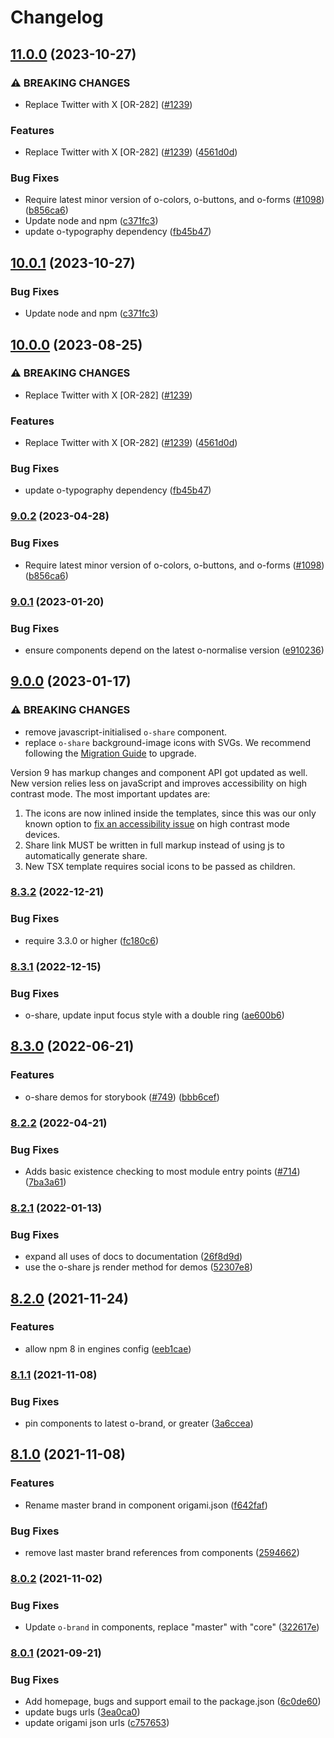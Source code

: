 # Changelog

## [11.0.0](https://github.com/Financial-Times/origami/compare/o-share-v10.0.1...o-share-v11.0.0) (2023-10-27)


### ⚠ BREAKING CHANGES

* Replace Twitter with X [OR-282] ([#1239](https://github.com/Financial-Times/origami/issues/1239))

### Features

* Replace Twitter with X [OR-282] ([#1239](https://github.com/Financial-Times/origami/issues/1239)) ([4561d0d](https://github.com/Financial-Times/origami/commit/4561d0d40dd2ae513f2a1de4eee7456e14d63b40))


### Bug Fixes

* Require latest minor version of o-colors, o-buttons, and o-forms ([#1098](https://github.com/Financial-Times/origami/issues/1098)) ([b856ca6](https://github.com/Financial-Times/origami/commit/b856ca66c9ec555f3c70833ffa35cb05cd19841f))
* Update node and npm ([c371fc3](https://github.com/Financial-Times/origami/commit/c371fc3f7f2d66266dbca95862ecef3ddeb1f339))
* update o-typography dependency  ([fb45b47](https://github.com/Financial-Times/origami/commit/fb45b47274241ea828f7dd50233441a76a215a51))

## [10.0.1](https://github.com/Financial-Times/origami/compare/o-share-v10.0.0...o-share-v10.0.1) (2023-10-27)


### Bug Fixes

* Update node and npm ([c371fc3](https://github.com/Financial-Times/origami/commit/c371fc3f7f2d66266dbca95862ecef3ddeb1f339))

## [10.0.0](https://github.com/Financial-Times/origami/compare/o-share-v9.0.2...o-share-v10.0.0) (2023-08-25)


### ⚠ BREAKING CHANGES

* Replace Twitter with X [OR-282] ([#1239](https://github.com/Financial-Times/origami/issues/1239))

### Features

* Replace Twitter with X [OR-282] ([#1239](https://github.com/Financial-Times/origami/issues/1239)) ([4561d0d](https://github.com/Financial-Times/origami/commit/4561d0d40dd2ae513f2a1de4eee7456e14d63b40))


### Bug Fixes

* update o-typography dependency  ([fb45b47](https://github.com/Financial-Times/origami/commit/fb45b47274241ea828f7dd50233441a76a215a51))

### [9.0.2](https://www.github.com/Financial-Times/origami/compare/o-share-v9.0.1...o-share-v9.0.2) (2023-04-28)


### Bug Fixes

* Require latest minor version of o-colors, o-buttons, and o-forms ([#1098](https://www.github.com/Financial-Times/origami/issues/1098)) ([b856ca6](https://www.github.com/Financial-Times/origami/commit/b856ca66c9ec555f3c70833ffa35cb05cd19841f))

### [9.0.1](https://www.github.com/Financial-Times/origami/compare/o-share-v9.0.0...o-share-v9.0.1) (2023-01-20)


### Bug Fixes

* ensure components depend on the latest o-normalise version ([e910236](https://www.github.com/Financial-Times/origami/commit/e910236454318ce1bf198a06da7e76c0893c9142))

## [9.0.0](https://www.github.com/Financial-Times/origami/compare/o-share-v8.3.2...o-share-v9.0.0) (2023-01-17)


### ⚠ BREAKING CHANGES

* remove javascript-initialised `o-share` component.
* replace `o-share` background-image icons with SVGs. We recommend following the [Migration Guide](https://github.com/Financial-Times/origami/blob/main/components/o-share/MIGRATION.md) to upgrade.


Version 9 has markup changes and component API got updated as well. New version relies less on javaScript and improves accessibility on high contrast mode. The most important updates are:
1. The icons are now inlined inside the templates, since this was our only known option to [fix an accessibility issue](https://github.com/Financial-Times/origami/issues/930) on high contrast mode devices.
2. Share link MUST be written in full markup instead of using js to automatically generate share.
3. New TSX template requires social icons to be passed as children.

### [8.3.2](https://www.github.com/Financial-Times/origami/compare/o-share-v8.3.1...o-share-v8.3.2) (2022-12-21)


### Bug Fixes

* require 3.3.0 or higher ([fc180c6](https://www.github.com/Financial-Times/origami/commit/fc180c619755daa1b7bfe65509f354cf0de113bf))

### [8.3.1](https://www.github.com/Financial-Times/origami/compare/o-share-v8.3.0...o-share-v8.3.1) (2022-12-15)


### Bug Fixes

* o-share, update input focus style with a double ring ([ae600b6](https://www.github.com/Financial-Times/origami/commit/ae600b6fa3a06d0edc8d3c565e41ef4737c60aa2))

## [8.3.0](https://www.github.com/Financial-Times/origami/compare/o-share-v8.2.2...o-share-v8.3.0) (2022-06-21)


### Features

* o-share demos for storybook ([#749](https://www.github.com/Financial-Times/origami/issues/749)) ([bbb6cef](https://www.github.com/Financial-Times/origami/commit/bbb6cef08b2575ab6449d93890ee5cdc392942b1))

### [8.2.2](https://www.github.com/Financial-Times/origami/compare/o-share-v8.2.1...o-share-v8.2.2) (2022-04-21)


### Bug Fixes

* Adds basic existence checking to most module entry points ([#714](https://www.github.com/Financial-Times/origami/issues/714)) ([7ba3a61](https://www.github.com/Financial-Times/origami/commit/7ba3a61d0de2a32d3a27a225fd4258b3820c7bda))

### [8.2.1](https://www.github.com/Financial-Times/origami/compare/o-share-v8.2.0...o-share-v8.2.1) (2022-01-13)


### Bug Fixes

* expand all uses of docs to documentation ([26f8d9d](https://www.github.com/Financial-Times/origami/commit/26f8d9d8cbbe3e78902d8c3951b37e08150a77bd))
* use the o-share js render method for demos ([52307e8](https://www.github.com/Financial-Times/origami/commit/52307e83cd88a7da17bca608874d592d35a52532))

## [8.2.0](https://www.github.com/Financial-Times/origami/compare/o-share-v8.1.1...o-share-v8.2.0) (2021-11-24)


### Features

* allow npm 8 in engines config ([eeb1cae](https://www.github.com/Financial-Times/origami/commit/eeb1cae6e7f0379e647f2b41240b1f294997d528))

### [8.1.1](https://www.github.com/Financial-Times/origami/compare/o-share-v8.1.0...o-share-v8.1.1) (2021-11-08)


### Bug Fixes

* pin components to latest o-brand, or greater ([3a6ccea](https://www.github.com/Financial-Times/origami/commit/3a6ccea1e838e4a2003322ca1f855d0b87b26b60))

## [8.1.0](https://www.github.com/Financial-Times/origami/compare/o-share-v8.0.2...o-share-v8.1.0) (2021-11-08)


### Features

* Rename master brand in component origami.json ([f642faf](https://www.github.com/Financial-Times/origami/commit/f642faf0574d84ea8185b56e6090c8015def27e6))


### Bug Fixes

* remove last master brand references from components ([2594662](https://www.github.com/Financial-Times/origami/commit/2594662843811d3c56cd4a50bebffe9481486e91))

### [8.0.2](https://www.github.com/Financial-Times/origami/compare/o-share-v8.0.1...o-share-v8.0.2) (2021-11-02)


### Bug Fixes

* Update `o-brand` in components, replace "master" with "core" ([322617e](https://www.github.com/Financial-Times/origami/commit/322617ea80f30a6825d9c36872e05574b871ea82))

### [8.0.1](https://www.github.com/Financial-Times/origami/compare/o-share-v8.0.0...o-share-v8.0.1) (2021-09-21)


### Bug Fixes

* Add homepage, bugs and support email to the package.json ([6c0de60](https://www.github.com/Financial-Times/origami/commit/6c0de60ebd6e64c4dd16d000fcc6b79412ce30f4))
* update bugs urls ([3ea0ca0](https://www.github.com/Financial-Times/origami/commit/3ea0ca03bcb6e55142a77387ad0fff5ddf056d44))
* update origami json urls ([c757653](https://www.github.com/Financial-Times/origami/commit/c7576532b5a14f0462d5346dfb63238be025602e))
